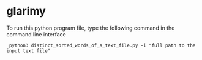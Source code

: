# glarimy

To run this python program file, type the following command in the command line interface

     python3 distinct_sorted_words_of_a_text_file.py -i "full path to the input text file" 
